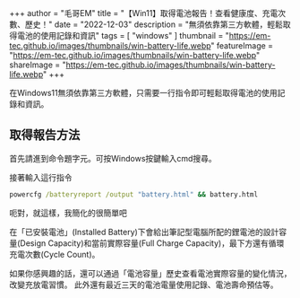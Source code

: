 +++
author = "毛哥EM"
title = "【Win11】取得電池報告！查看健康度、充電次數、歷史！"
date = "2022-12-03"
description = "無須依靠第三方軟體，輕鬆取得電池的使用記錄和資訊"
tags = [ "windows" ]
thumbnail = "https://em-tec.github.io/images/thumbnails/win-battery-life.webp"
featureImage = "https://em-tec.github.io/images/thumbnails/win-battery-life.webp"
shareImage = "https://em-tec.github.io/images/thumbnails/win-battery-life.webp"
+++

在Windows11無須依靠第三方軟體，只需要一行指令即可輕鬆取得電池的使用記錄和資訊。

<!--more-->

## 取得報告方法

首先請進到命令題字元。可按Windows按鍵輸入cmd搜尋。

接著輸入這行指令

```bat
powercfg /batteryreport /output "battery.html" && battery.html
```

呃對，就這樣，我簡化的很簡單吧

在「已安裝電池」(Installed Battery)下會給出筆記型電腦所配的鋰電池的設計容量(Design Capacity)和當前實際容量(Full Charge Capacity)，最下方還有循環充電次數(Cycle Count)。 

如果你感興趣的話，還可以通過「電池容量」歷史查看電池實際容量的變化情況，改變充放電習慣。 此外還有最近三天的電池電量使用記錄、電池壽命預估等。